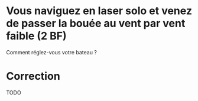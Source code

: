 # Vous naviguez en laser solo et venez de passer la bouée au vent par vent faible (2 BF)
Comment réglez-vous votre bateau ?

# Correction
TODO